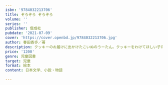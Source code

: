 ```yaml
---
isbn: '9784032213706'
title: ぞろぞろ ぞろぞろ
volume: ''
series: ''
publisher: 偕成社
pubdate: '2021-07-09'
cover: 'https://cover.openbd.jp/9784032213706.jpg'
author: 春田香歩／著
description: クッキーのお届けに出かけたこいぬのうーたん。クッキーをわけてほしい子たちがどんどんついてきますが、果たして足りるでしょうか？
price: '1200'
genre: 児童図書
target: 児童
format: 絵本
content: 日本文学、小説・物語

---
```

